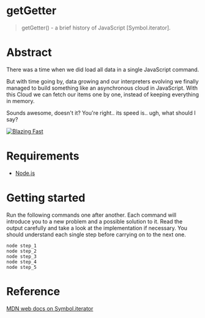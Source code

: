 getGetter
======
> getGetter() - a brief history of JavaScript [Symbol.iterator]. 

# Abstract
There was a time when we did load all data in a single JavaScript command.

But with time going by, data growing and our interpreters evolving we finally
managed to build something like an asynchronous cloud in JavaScript. With this
Cloud we can fetch our items one by one, instead of keeping everything in memory.

Sounds awesome, doesn't it? You're right.. its speed is.. ugh, what should I say?

[![Blazing Fast](https://img.shields.io/badge/speed-blazing%20%F0%9F%94%A5-brightgreen.svg?style=flat-square)](https://twitter.com/acdlite/status/974390255393505280)

# Requirements
* [Node.js](https://nodejs.org/en/download/)

# Getting started
Run the following commands one after another. Each command will introduce you
to a new problem and a possible solution to it. Read the output carefully and
take a look at the implementation if necessary. You should understand each single
step before carrying on to the next one.

```shell script
node step_1
node step_2
node step_3
node step_4
node step_5
```

# Reference
[MDN web docs on Symbol.iterator](https://developer.mozilla.org/en-US/docs/Web/JavaScript/Reference/Global_Objects/Symbol/iterator)
